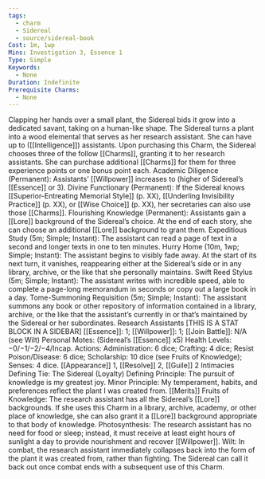 ```yaml
---
tags:
  - charm
  - Sidereal
  - source/sidereal-book
Cost: 1m, 1wp
Mins: Investigation 3, Essence 1
Type: Simple
Keywords:
  - None
Duration: Indefinite
Prerequisite Charms:
  - None
---
```

Clapping her hands over a small plant, the Sidereal bids it grow into a dedicated savant, taking on a human-like shape. The Sidereal turns a plant into a wood elemental that serves as her research assistant. She can have up to ([[Intelligence]]) assistants. Upon purchasing this Charm, the Sidereal chooses three of the follow [[Charms]], granting it to her research assistants. She can purchase additional [[Charms]] for them for three experience points or one bonus point each. Academic Diligence (Permanent): Assistants’ [[Willpower]] increases to (higher of Sidereal’s [[Essence]] or 3). Divine Functionary (Permanent): If the Sidereal knows [[Superior-Entreating Memorial Style]] (p. XX), [[Underling Invisibility Practice]] (p. XX), or [[Wise Choice]] (p. XX), her secretaries can also use those [[Charms]]. Flourishing Knowledge (Permanent): Assistants gain a [[Lore]] background of the Sidereal’s choice. At the end of each story, she can choose an additional [[Lore]] background to grant them. Expeditious Study (5m; Simple; Instant): The assistant can read a page of text in a second and longer texts in one to ten minutes. Hurry Home (10m, 1wp; Simple; Instant): The assistant begins to visibly fade away. At the start of its next turn, it vanishes, reappearing either at the Sidereal’s side or in any library, archive, or the like that she personally maintains. Swift Reed Stylus (5m; Simple; Instant): The assistant writes with incredible speed, able to complete a page-long memorandum in seconds or copy out a large book in a day. Tome-Summoning Requisition (5m; Simple; Instant): The assistant summons any book or other repository of information contained in a library, archive, or the like that the assistant’s currently in or that’s maintained by the Sidereal or her subordinates. Research Assistants [THIS IS A STAT BLOCK IN A SIDEBAR] [[Essence]]: 1; [[Willpower]]: 1; [[Join Battle]]: N/A (see Wilt) Personal Motes: (Sidereal’s [[Essence]] x5) Health Levels: −0/−1/−2/−4/Incap. Actions: Administration: 6 dice; Crafting: 4 dice; Resist Poison/Disease: 6 dice; Scholarship: 10 dice (see Fruits of Knowledge); Senses: 4 dice. [[Appearance]] 1, [[Resolve]] 2, [[Guile]] 2 Intimacies Defining Tie: The Sidereal (Loyalty) Defining Principle: The pursuit of knowledge is my greatest joy. Minor Principle: My temperament, habits, and preferences reflect the plant I was created from. [[Merits]] Fruits of Knowledge: The research assistant has all the Sidereal’s [[Lore]] backgrounds. If she uses this Charm in a library, archive, academy, or other place of knowledge, she can also grant it a [[Lore]] background appropriate to that body of knowledge. Photosynthesis: The research assistant has no need for food or sleep; instead, it must receive at least eight hours of sunlight a day to provide nourishment and recover [[Willpower]]. Wilt: In combat, the research assistant immediately collapses back into the form of the plant it was created from, rather than fighting. The Sidereal can call it back out once combat ends with a subsequent use of this Charm.
